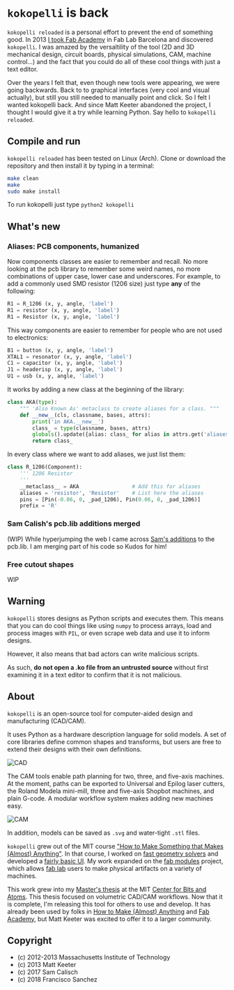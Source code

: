 # `kokopelli` is back
`kokopelli reloaded` is a personal effort to prevent the end of something good. In 2013 [I took Fab Academy](http://fabacademy.org/archives/2013/students/sanchez.francisco/index.html) in Fab Lab Barcelona and discovered `kokopelli`. I was amazed by the versaltility of the tool (2D and 3D mechanical design, circuit boards, physical simulations, CAM, machine control...) and the fact that you could do all of these cool things with just a text editor.

Over the years I felt that, even though new tools were appearing, we were going backwards. Back to to graphical interfaces (very cool and visual actually), but still you still needed to manually point and click. So I felt I wanted kokopelli back. And since Matt Keeter abandoned the project, I thought I would give it a try while learning Python. Say hello to `kokopelli reloaded`.

## Compile and run
`kokopelli reloaded` has been tested on Linux (Arch). Clone or download the repository and then install it by typing in a terminal:
```bash
make clean
make
sudo make install
```
To run kokopelli just type `python2 kokopelli`

## What's new

### Aliases: PCB components, humanized
Now components classes are easier to remember and recall. No more looking at the pcb library to remember some weird names, no more combinations of upper case, lower case and underscores. For example, to add a commonly used SMD resistor (1206 size) just type **any** of the following:
```python
R1 = R_1206 (x, y, angle, 'label')
R1 = resistor (x, y, angle, 'label')
R1 = Resistor (x, y, angle, 'label')
```
This way components are  easier to remember for people who are not used to electronics:
```python
B1 = button (x, y, angle, 'label')
XTAL1 = resonator (x, y, angle, 'label')
C1 = capacitor (x, y, angle, 'label')
J1 = headerisp (x, y, angle, 'label')
U1 = usb (x, y, angle, 'label')
```
It works by adding a new class at the beginning of the library:
```python
class AKA(type):
    """ 'Also Known As' metaclass to create aliases for a class. """
    def __new__(cls, classname, bases, attrs):
        print('in AKA.__new__')
        class_ = type(classname, bases, attrs)
        globals().update({alias: class_ for alias in attrs.get('aliases', [])})
        return class_
```
In every class where we want to add aliases, we just list them:
```python
class R_1206(Component):
    ''' 1206 Resistor
    '''
    __metaclass__ = AKA                 # Add this for aliases
    aliases = 'resistor', 'Resistor'    # List here the aliases
    pins = [Pin(-0.06, 0, _pad_1206), Pin(0.06, 0, _pad_1206)]
    prefix = 'R'
```

### Sam Calish's pcb.lib additions merged
(WIP) While hyperjumping the web I came across [Sam's additions](https://gitlab.cba.mit.edu/pub/libraries/tree/master/kokopelli) to the pcb.lib. I am merging part of his code so Kudos for him!

### Free cutout shapes
WIP

## Warning
`kokopelli` stores designs as Python scripts and executes them.  This means that you can do cool things like using `numpy` to process arrays, load and process images with `PIL`, or even scrape web data and use it to inform designs.

However, it also means that bad actors can write malicious scripts.

As such, **do not open a .ko file from an untrusted source** without first examining it in a text editor to confirm that it is not malicious.

## About
`kokopelli` is an open-source tool for computer-aided design and manufacturing (CAD/CAM).

It uses Python as a hardware description language for solid models.  A set of core libraries define common shapes and transforms, but users are free to extend their designs with their own definitions.

![CAD](http://i.imgur.com/L1RQUxA.png)

The CAM tools enable path planning for two, three, and five-axis machines.  At the moment, paths can be exported to Universal and Epilog laser cutters, the Roland Modela mini-mill, three and five-axis Shopbot machines, and plain G-code.  A modular workflow system makes adding new machines easy.

![CAM](http://i.imgur.com/sb0uQq5.png)

In addition, models can be saved as `.svg` and water-tight `.stl` files.

`kokopelli` grew out of the MIT course ["How to Make Something that Makes (Almost) Anything"](http://fab.cba.mit.edu/classes/S62.12/index.html).
In that course, I worked on [fast geometry solvers](http://fab.cba.mit.edu/classes/S62.12/people/keeter.matt/solver/index.html) and developed a [fairly basic UI](http://fab.cba.mit.edu/classes/S62.12/people/keeter.matt/gui/index.html).  My work expanded on the [fab modules](http://kokompe.cba.mit.edu/) project, which allows [fab lab](http://fab.cba.mit.edu/about/faq/) users to make physical artifacts on a variety of machines.

This work grew into my [Master's thesis](http://cba.mit.edu/docs/theses/13.05.Keeter.pdf) at the MIT [Center for Bits and Atoms](http://cba.mit.edu).  This thesis focused on volumetric CAD/CAM workflows.  Now that it is complete, I'm releasing this tool for others to use and develop.  It has already been used by folks in [How to Make (Almost) Anything](http://fab.cba.mit.edu/classes/863.12/) and [Fab Academy](http://www.fabacademy.org/), but Matt Keeter was excited to offer it to a larger community.

## Copyright
* (c) 2012-2013 Massachusetts Institute of Technology
* (c) 2013 Matt Keeter
* (c) 2017 Sam Calisch
* (c) 2018 Francisco Sanchez
